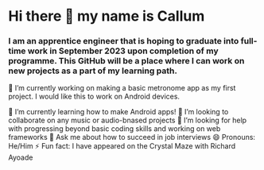 # Hi there 👋 my name is Callum

<!--
**callumjohnspiller/callumjohnspiller** is a ✨ _special_ ✨ repository because its `README.md` (this file) appears on your GitHub profile.

Here are some ideas to get you started:

-->

### I am an apprentice engineer that is hoping to graduate into full-time work in September 2023 upon completion of my programme. This GitHub will be a place where I can work on new projects as a part of my learning path.

🔭 I’m currently working on making a basic metronome app as my first project. I would like this to work on Android devices.

🌱 I’m currently learning how to make Android apps!
👯 I’m looking to collaborate on any music or audio-bnased projects
🤔 I’m looking for help with progressing beyond basic coding skills and working on web frameworks
💬 Ask me about how to succeed in job interviews
😄 Pronouns: He/Him
⚡ Fun fact: I have appeared on the Crystal Maze with Richard Ayoade
